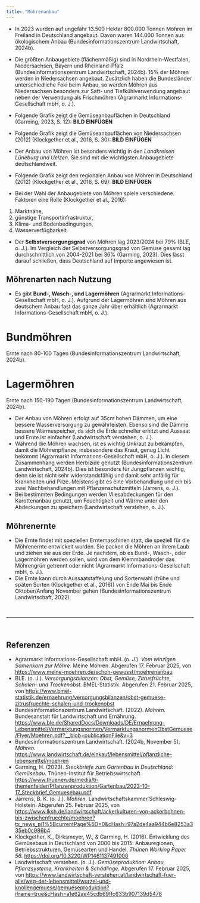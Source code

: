 ```yaml
---
title: "Möhrenanbau"
---
```



- In 2023 wurden auf ungefähr 13.500 Hektar 800.000 Tonnen Möhren im Freiland in Deutschland angebaut. Davon waren 144.000 Tonnen aus ökologischem Anbau (Bundesinformationszentrum Landwirtschaft, 2024b).
- Die größten Anbaugebiete (flächenmäßig) sind in Nordrhein-Westfalen, Niedersachsen, Bayern und Rheinland-Pfalz (Bundesinformationszentrum Landwirtschaft, 2024b). 15% der Möhren werden in Niedersachsen angebaut. Zusätzlich haben die Bundesländer unterschiedliche Foki beim Anbau, so werden Möhren aus Niedersachsen besonders zur Saft- und Tiefkühlverwendung angebaut neben der Verwendung als Frischmöhren (Agrarmarkt Informations-Gesellschaft mbH, o. J.).
- Folgende Grafik zeigt die Gemüseanbauflächen in Deutschland (Garming, 2023, S. 12):
**BILD EINFÜGEN**

- Folgende Grafik zeigt die Gemüseanbauflächen von Niedersachsen (2012) (Klockgether et al., 2016, S. 30):
**BILD EINFÜGEN**


- Der Anbau von Möhren ist besonders wichtig in den *Landkreisen Lüneburg und Uelzen*. Sie sind mit die wichtigsten Anbaugebiete deutschlandweit. 

- Folgende Grafik zeigt den regionalen Anbau von Möhren in Deutschland (2012) (Klockgether et al., 2016, S. 69):
**BILD EINFÜGEN**


- Bei der Wahl der Anbaugebiete von Möhren spiele verschiedene Faktoren eine Rolle (Klockgether et al., 2016):
1. Marktnähe,
2. günstige Transportinfrastruktur,
3. Klima- und Bodenbedingungen,
4. Wasserverfügbarkeit.

- Der **Selbstversorgungsgrad** von Möhren lag 2023/2024 bei 79% (BLE, o. J.). Im Vergleich der Selbstversorgungsgrad von Gemüse gesamt lag durchschnittlich von 2004-2021 bei 36% (Garming, 2023). Dies lässt darauf schließen, dass Deutschland auf Importe angewiesen ist. 


## Möhrenarten nach Nutzung
- Es gibt **Bund-, Wasch-, und Lagermöhren** (Agrarmarkt Informations-Gesellschaft mbH, o. J.).
Aufgrund der Lagermöhren sind Möhren aus deutschem Anbau fast das ganze Jahr über erhältlich (Agrarmarkt Informations-Gesellschaft mbH, o. J.).

# Bundmöhren 
Ernte nach 80-100 Tagen (Bundesinformationszentrum Landwirtschaft, 2024b).

# Lagermöhren 
Ernte nach 150-190 Tagen (Bundesinformationszentrum Landwirtschaft, 2024b).



- Der Anbau von Möhren erfolgt auf 35cm hohen Dämmen, um eine bessere Wasserversorgung zu gewährleisten. Ebenso sind die Dämme bessere Wärmespeicher, da sich die Erde schneller erhitzt und Aussaat und Ernte ist einfacher (Landwirtschaft verstehen, o. J.).
- Während die Möhren wachsen, ist es wichtig Unkraut zu bekämpfen, damit die Möhrenpflanze, insbesondere das Kraut, genug Licht bekommt (Agrarmarkt Informations-Gesellschaft mbH, o. J.). In diesem Zusammenhang werden Herbizide genutzt (Bundesinformationszentrum Landwirtschaft, 2024b). Dies ist besonders für Jungpflanzen wichtig, denn sie ist nicht sehr widerstandsfähig und damit sehr anfällig für Krankheiten und Pilze. Meistens gibt es eine Vorbehandlung und ein bis zwei Nachbehandlungen mit Pflanzenschutzmitteln (Jarrens, o. J.).
- Bei bestimmten Bedingungen werden Vliesabdeckungen für den Karottenanbau genutzt, um Feuchtigkeit und Wärme unter den Abdeckungen zu speichern (Landwirtschaft verstehen, o. J.).


## Möhrenernte
- Die Ernte findet mit speziellen Erntemaschinen statt, die speziell für die Möhrenernte entwickelt wurden. Sie packen die Möhren an ihrem Laub und ziehen sie aus der Erde. Je nachdem, ob es Bund-, Wasch-, oder Lagermöhren werden sollen, wird von dem Klemmbandroder das Möhrengrün getrennt oder nicht (Agrarmarkt Informations-Gesellschaft mbH, o. J.).
- Die Ernte kann durch Aussaatstaffelung und Sortenwahl (frühe und späten Sorten (Klockgether et al., 2016)) von Ende Mai bis Ende Oktober/Anfang November gehen (Bundesinformationszentrum Landwirtschaft, 2022). 


<br>

---

<br> 

## Referenzen
- Agrarmarkt Informations-Gesellschaft mbH. (o. J.). *Vom winzigen Samenkorn zur Möhre.* Meine Möhren. Abgerufen 17. Februar 2025, von <https://www.meine-moehren.de/schon-gewusst/moehrenanbau>
- BLE. (o. J.). *Versorgungsbilanzen: Obst, Gemüse, Zitrusfrüchte, Schalen- und Trockenobst.* BMEL-Statistik. Abgerufen 21. Februar 2025, von <https://www.bmel-statistik.de/ernaehrung/versorgungsbilanzen/obst-gemuese-zitrusfruechte-schalen-und-trockenobst>
- Bundesinformationszentrum Landwirtschaft. (2022). *Möhren.* Bundesanstalt für Landwirtschaft und Ernährung. <https://www.ble.de/SharedDocs/Downloads/DE/Ernaehrung-Lebensmittel/Vermarktungsnormen/VermarktungsnormenObstGemuese/Flyer/Moehren.pdf?__blob=publicationFile&v=3>
- Bundesinformationszentrum Landwirtschaft. (2024b, November 5). *Möhren.* <https://www.landwirtschaft.de/einkauf/lebensmittel/pflanzliche-lebensmittel/moehren>
- Garming, H. (2023). *Steckbriefe zum Gartenbau in Deutschland: Gemüsebau.* Thünen-Institut für Betriebswirtschaft. <https://www.thuenen.de/media/ti-themenfelder/Pflanzenproduktion/Gartenbau/2023-10-17_Steckbrief_Gemuesebau.pdf>
- Jarrens, B. K. (o. J.). *Möhren.* Landwirtschaftskammer Schleswig-Holstein. Abgerufen 25. Februar 2025, von <https://www.lksh.de/landwirtschaft/ackerkulturen-von-ackerbohnen-bis-zwischenfruechte/moehren?tx_news_pi1%5BcurrentPage%5D=0&cHash=97a2de4aa944b6e8253a335eb0c986b4>
- Klockgether, K., Dirksmeyer, W., & Garming, H. (2016). Entwicklung des Gemüsebaus in Deutschland von 2000 bis 2015: Anbauregionen, Betriebsstrukturen, Gemüsearten und Handel. *Thünen Working Paper 56.* <https://doi.org/10.3220/WP1461137491000>
- Landwirtschaft verstehen. (o. J.). *Gemüseproduktion: Anbau, Pflanzsysteme, Krankheiten & Schädlinge.* Abgerufen 17. Februar 2025, von <https://www.landwirtschaft-verstehen.at/landwirtschaft-fuer-alle/weg-der-lebensmittel/wurzel-und-knollengemuese/gemueseproduktion?iframe=true&cHash=a1e62ae45cdb69ffc633b907139d5478>
